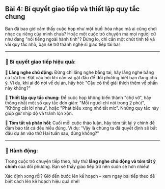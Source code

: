 ## Bài 4: Bí quyết giao tiếp và thiết lập quy tắc chung  

Bạn đã bao giờ cảm thấy cuộc họp như một buổi hòa nhạc mà ai cũng chơi nhạc cụ riêng của mình chưa? Hoặc một cuộc trò chuyện mà mọi người cứ như đang "nói tiếng ngoài hành tinh"? Đừng lo, chỉ cần một chút tinh tế và vài quy tắc nhỏ, bạn sẽ trở thành nghệ sĩ giao tiếp tài ba!

---

### 📌 Bí quyết giao tiếp hiệu quả:

**🔹 Lắng nghe chủ động:**
Đừng chỉ lắng nghe bằng tai, hãy lắng nghe bằng cả trái tim. Đặt câu hỏi khi cần và gật đầu để đối phương biết bạn đang chú ý. Ví dụ, khi ai đó nói về dự án, hãy hỏi: "Cậu có thể giải thích thêm về phần này không?" 

**🔹 Thiết lập quy tắc chung:**
Để cuộc họp không biến thành "chợ vỡ", hãy thống nhất một số quy tắc đơn giản: "Mỗi người chỉ nói trong 2 phút", "Không cắt lời nhau", hoặc "Phát biểu xong nhớ tắt mic". Những quy tắc này giúp giữ nhịp độ và tránh lộn xộn.

**🔹 Tóm tắt và phản hồi:**
Cuối mỗi cuộc thảo luận, hãy tóm tắt lại ý chính để đảm bảo tất cả đều hiểu đúng. Ví dụ: "Vậy là chúng ta đã quyết định sẽ bắt đầu dự án vào thứ Hai tuần sau, đúng không?"

---

### 🚀 Hành động:

Trong cuộc trò chuyện tiếp theo, hãy thử **lắng nghe chủ động và tóm tắt ý chính** của đối phương. Bạn sẽ thấy giao tiếp trở nên suôn sẻ hơn nhiều!

Xác định xong rồi? Giờ đến bước lên kế hoạch – xem ngay bài tiếp theo để biết cách lên kế hoạch hiệu quả nhé!